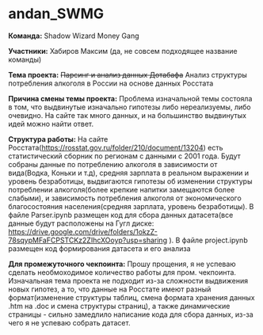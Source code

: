 # andan_SWMG

**Команда:** Shadow Wizard Money Gang

**Участники:** Хабиров Максим (да, не совсем подходящее название команды)

**Тема проекта:** ~~Парсинг и анализ данных Дотабафа~~ Анализ структуры потребления алкоголя в России на основе данных Росстата

**Причина смены темы проекта:** Проблема изначальной темы состояла в том, что выдвинутые изначально гипотезы либо нереализуемы, либо очевидно. На сайте так много данных, и на большинство выдвинутых идей можно найти ответ.

**Структура работы:** На сайте Росстата(https://rosstat.gov.ru/folder/210/document/13204) есть статистический сборник по регионам с данными с 2001 года. Будут собраны данные по потреблению алкоголя в зависимости от вида(Водка, Коньки и т.д), средняя зарплата в реальном выражении и уровень безработицы, выдвигаются гипотезы об изменении структуры потреблении алкоголя(более крепкие напитки замещаются более слабыми), и зависимость потребления алкоголя от экономического благосостояния населения(средняя зарплата, уровень безработицы). 
В файле Parser.ipynb размещен код для сбора данных датасета(все данные будут расположены на Гугл диске: https://drive.google.com/drive/folders/1okzZ-78sqypMFaFCPSTCKz2ZIhcXOoyp?usp=sharing ). В файле project.ipynb размещен код формирования датасета и его анализа


**Для промежуточного чекпоинта:** Прошу прощения, я не успеваю сделать необмоходимое количество работы для пром. чекпоинта. Изначальная тема проекта не подходит из-за сложности выдвижения новых гипотез, а то, что данные на Росстате имеют разный формат(изменение структуры таблиц, смена формата хранения данных .htm на .doc и смена структуры страниц), а также динамические страницы - сильно замедлило написание кода для сбора данных, из-за чего я не успеваю собрать датасет.




